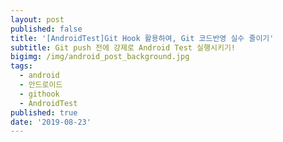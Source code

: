 ```yaml
---
layout: post
published: false
title: '[AndroidTest]Git Hook 활용하여, Git 코드반영 실수 줄이기'
subtitle: Git push 전에 강제로 Android Test 실행시키기!
bigimg: /img/android_post_background.jpg
tags:
  - android
  - 안드로이드
  - githook
  - AndroidTest
published: true
date: '2019-08-23'
---
```


